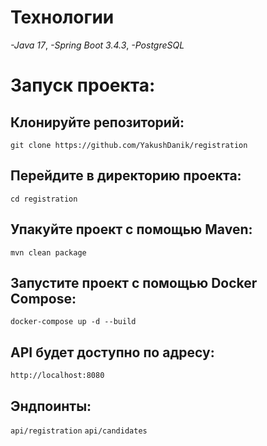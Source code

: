 # Технологии
*-Java 17*,
*-Spring Boot 3.4.3*,
*-PostgreSQL*
# Запуск проекта:
## Клонируйте репозиторий:
`git clone https://github.com/YakushDanik/registration`
## Перейдите в директорию проекта:
`cd registration`
## Упакуйте проект с помощью Maven:
`mvn clean package`
## Запустите проект с помощью Docker Compose:
`docker-compose up -d --build`
## API будет доступно по адресу:
`http://localhost:8080`
## Эндпоинты:
`api/registration`
`api/candidates`
